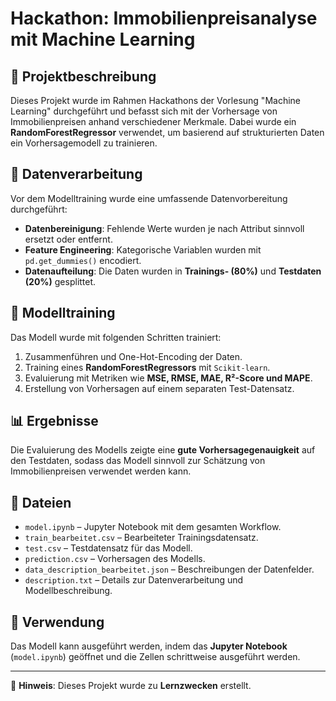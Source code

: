 # Hackathon: Immobilienpreisanalyse mit Machine Learning

## 📌 Projektbeschreibung
Dieses Projekt wurde im Rahmen Hackathons der Vorlesung "Machine Learning" durchgeführt und befasst sich mit der Vorhersage von Immobilienpreisen anhand verschiedener Merkmale. Dabei wurde ein **RandomForestRegressor** verwendet, um basierend auf strukturierten Daten ein Vorhersagemodell zu trainieren.

## 📂 Datenverarbeitung
Vor dem Modelltraining wurde eine umfassende Datenvorbereitung durchgeführt:
- **Datenbereinigung**: Fehlende Werte wurden je nach Attribut sinnvoll ersetzt oder entfernt.
- **Feature Engineering**: Kategorische Variablen wurden mit `pd.get_dummies()` encodiert.
- **Datenaufteilung**: Die Daten wurden in **Trainings- (80%)** und **Testdaten (20%)** gesplittet.

## 🤖 Modelltraining
Das Modell wurde mit folgenden Schritten trainiert:
1. Zusammenführen und One-Hot-Encoding der Daten.
2. Training eines **RandomForestRegressors** mit `Scikit-learn`.
3. Evaluierung mit Metriken wie **MSE, RMSE, MAE, R²-Score und MAPE**.
4. Erstellung von Vorhersagen auf einem separaten Test-Datensatz.

## 📊 Ergebnisse
Die Evaluierung des Modells zeigte eine **gute Vorhersagegenauigkeit** auf den Testdaten, sodass das Modell sinnvoll zur Schätzung von Immobilienpreisen verwendet werden kann.

## 📁 Dateien
- `model.ipynb` – Jupyter Notebook mit dem gesamten Workflow.
- `train_bearbeitet.csv` – Bearbeiteter Trainingsdatensatz.
- `test.csv` – Testdatensatz für das Modell.
- `prediction.csv` – Vorhersagen des Modells.
- `data_description_bearbeitet.json` – Beschreibungen der Datenfelder.
- `description.txt` – Details zur Datenverarbeitung und Modellbeschreibung.

## 🚀 Verwendung
Das Modell kann ausgeführt werden, indem das **Jupyter Notebook** (`model.ipynb`) geöffnet und die Zellen schrittweise ausgeführt werden.

---

📌 **Hinweis**: Dieses Projekt wurde zu **Lernzwecken** erstellt.
